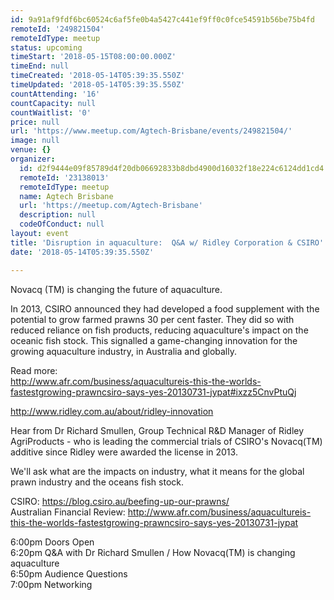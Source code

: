 ```yaml
---
id: 9a91af9fdf6bc60524c6af5fe0b4a5427c441ef9ff0c0fce54591b56be75b4fd
remoteId: '249821504'
remoteIdType: meetup
status: upcoming
timeStart: '2018-05-15T08:00:00.000Z'
timeEnd: null
timeCreated: '2018-05-14T05:39:35.550Z'
timeUpdated: '2018-05-14T05:39:35.550Z'
countAttending: '16'
countCapacity: null
countWaitlist: '0'
price: null
url: 'https://www.meetup.com/Agtech-Brisbane/events/249821504/'
image: null
venue: {}
organizer:
  id: d2f9444e09f85789d4f20db06692833b8dbd4900d16032f18e224c6124dd1cd4
  remoteId: '23138013'
  remoteIdType: meetup
  name: Agtech Brisbane
  url: 'https://meetup.com/Agtech-Brisbane'
  description: null
  codeOfConduct: null
layout: event
title: 'Disruption in aquaculture:  Q&A w/ Ridley Corporation & CSIRO'
date: '2018-05-14T05:39:35.550Z'

---
```

<p>Novacq (TM) is changing the future of aquaculture.</p> <p>In 2013, CSIRO announced they had developed a food supplement with the potential to grow farmed prawns 30 per cent faster. They did so with reduced reliance on fish products, reducing aquaculture's impact on the oceanic fish stock. This signalled a game-changing innovation for the growing aquaculture industry, in Australia and globally.</p> <p>Read more:<br/><a href="http://www.afr.com/business/aquacultureis-this-the-worlds-fastestgrowing-prawncsiro-says-yes-20130731-jypat#ixzz5CnvPtuQj" class="linkified">http://www.afr.com/business/aquacultureis-this-the-worlds-fastestgrowing-prawncsiro-says-yes-20130731-jypat#ixzz5CnvPtuQj</a></p> <p><a href="http://www.ridley.com.au/about/ridley-innovation" class="linkified">http://www.ridley.com.au/about/ridley-innovation</a></p> <p>Hear from Dr Richard Smullen, Group Technical R&amp;D Manager of Ridley AgriProducts - who is leading the commercial trials of CSIRO's Novacq(TM) additive since Ridley were awarded the license in 2013.</p> <p>We'll ask what are the impacts on industry, what it means for the global prawn industry and the oceans fish stock.</p> <p>CSIRO: <a href="https://blog.csiro.au/beefing-up-our-prawns/" class="linkified">https://blog.csiro.au/beefing-up-our-prawns/</a><br/>Australian Financial Review: <a href="http://www.afr.com/business/aquacultureis-this-the-worlds-fastestgrowing-prawncsiro-says-yes-20130731-jypat" class="linkified">http://www.afr.com/business/aquacultureis-this-the-worlds-fastestgrowing-prawncsiro-says-yes-20130731-jypat</a></p> <p>6:00pm Doors Open<br/>6:20pm Q&amp;A with Dr Richard Smullen / How Novacq(TM) is changing aquaculture<br/>6:50pm Audience Questions<br/>7:00pm Networking</p>
